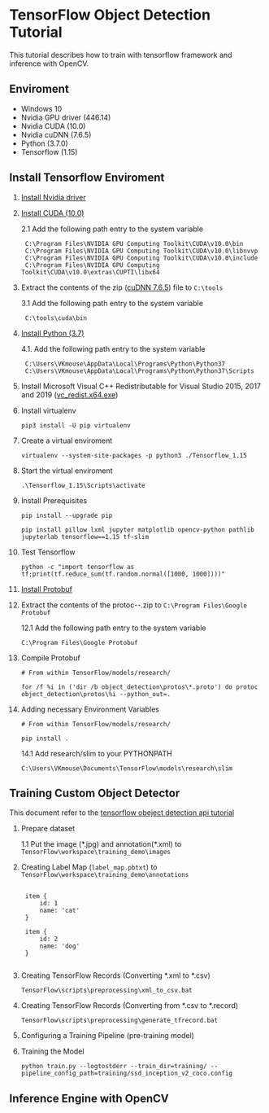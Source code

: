 # TensorFlow Object Detection Tutorial

This tutorial describes how to train with tensorflow framework and inference with OpenCV.

## Enviroment

- Windows 10
- Nvidia GPU driver (446.14)
- Nvidia CUDA (10.0)
- Nvidia cuDNN (7.6.5)
- Python (3.7.0)
- Tensorflow (1.15)

## Install Tensorflow Enviroment

1. [Install Nvidia driver](https://www.nvidia.com.tw/Download/index.aspx)

2. [Install CUDA (10.0)](https://developer.nvidia.com/cuda-toolkit-archive)

    2.1 Add the following path entry to the system variable

        C:\Program Files\NVIDIA GPU Computing Toolkit\CUDA\v10.0\bin
        C:\Program Files\NVIDIA GPU Computing Toolkit\CUDA\v10.0\libnvvp
        C:\Program Files\NVIDIA GPU Computing Toolkit\CUDA\v10.0\include
        C:\Program Files\NVIDIA GPU Computing Toolkit\CUDA\v10.0\extras\CUPTI\libx64

3. Extract the contents of the zip ([cuDNN 7.6.5](https://developer.nvidia.com/cudnn)) file to ```C:\tools```

    3.1 Add the following path entry to the system variable
          
        C:\tools\cuda\bin

4. [Install Python (3.7)](https://www.python.org/downloads/)

    4.1. Add the following path entry to the system variable

        C:\Users\VKmouse\AppData\Local\Programs\Python\Python37
        C:\Users\VKmouse\AppData\Local\Programs\Python\Python37\Scripts

5. Install Microsoft Visual C++ Redistributable for Visual Studio 2015, 2017 and 2019 ([vc_redist.x64.exe](https://support.microsoft.com/en-us/help/2977003/the-latest-supported-visual-c-downloads))

6. Install virtualenv 

    ```pip3 install -U pip virtualenv```

7. Create a virtual enviroment

    ```virtualenv --system-site-packages -p python3 ./Tensorflow_1.15```

8. Start the virtual enviroment 

    ```.\Tensorflow_1.15\Scripts\activate```

9. Install Prerequisites

    ```pip install --upgrade pip```
    
    ```pip install pillow lxml jupyter matplotlib opencv-python pathlib jupyterlab tensorflow==1.15 tf-slim```

10. Test Tensorflow
    
    ```python -c "import tensorflow as tf;print(tf.reduce_sum(tf.random.normal([1000, 1000])))"```

11. [Install Protobuf](https://github.com/protocolbuffers/protobuf/releases)

12. Extract the contents of the protoc-*-*.zip to ```C:\Program Files\Google Protobuf```

    12.1 Add the following path entry to the system variable
          
        C:\Program Files\Google Protobuf

13. Compile Protobuf
    
    ```# From within TensorFlow/models/research/```

    ```for /f %i in ('dir /b object_detection\protos\*.proto') do protoc object_detection\protos\%i --python_out=.```

14. Adding necessary Environment Variables
    
    ```# From within TensorFlow/models/research/```

    ```pip install .```

    14.1 Add research/slim to your PYTHONPATH

        C:\Users\VKmouse\Documents\TensorFlow\models\research\slim

## Training Custom Object Detector

This document refer to the [tensorflow obeject detection api tutorial](https://tensorflow-object-detection-api-tutorial.readthedocs.io/en/latest/training.html)

1. Prepare dataset
   
   1.1 Put the image (\*.jpg) and annotation(\*.xml) to ```TensorFlow\workspace\training_demo\images```

2. Creating Label Map (```label_map.pbtxt```) to ```TensorFlow\workspace\training_demo\annotations```

    <pre><code>
    item {
        id: 1
        name: 'cat'
    }

    item {
        id: 2
        name: 'dog'
    }
    </code></pre>

3. Creating TensorFlow Records (Converting *.xml to *.csv)

    ```TensorFlow\scripts\preprocessing\xml_to_csv.bat```

4. Creating TensorFlow Records (Converting from *.csv to *.record)

    ```TensorFlow\scripts\preprocessing\generate_tfrecord.bat```

5. Configuring a Training Pipeline (pre-training model)

6. Training the Model

    ```python train.py --logtostderr --train_dir=training/ --pipeline_config_path=training/ssd_inception_v2_coco.config```

## Inference Engine with OpenCV